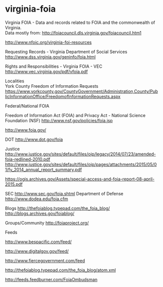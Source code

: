 # virginia-foia
Virginia FOIA - Data and records related to FOIA and the commonwealth of Virginia.  
Data mostly from:
http://foiacouncil.dls.virginia.gov/foiacouncil.htm1
 
 
http://www.nfoic.org/virginia-foi-resources


Requesting Records - Virginia Department of Social Services
http://www.dss.virginia.gov/geninfo/foia.html

Rights and Responsibilities - Virginia FOIA - VEC
http://www.vec.virginia.gov/pdf/vfoia.pdf  
  
Localities  
York County Freedom of Information Requests  
https://www.yorkcounty.gov/CountyGovernment/Administration,County/PublicInformationOffice/FreedomofInformationRequests.aspx


Federal/National FOIA


Freedom of Information Act (FOIA) and Privacy Act - National Science Foundation (NSF)
http://www.nsf.gov/policies/foia.jsp
 
http://www.foia.gov/



DOT
http://www.dot.gov/foia


Justice
http://www.justice.gov/sites/default/files/oip/legacy/2014/07/23/amended-foia-redlined-2010.pdf
http://www.justice.gov/sites/default/files/oip/pages/attachments/2015/05/01/fy_2014_annual_report_summary.pdf



https://ogis.archives.gov/Assets/special-access-and-foia-report-08-april-2015.pdf

SEC
http://www.sec.gov/foia.shtml
Department of Defense
http://www.dodea.edu/foia.cfm



Blogs
http://thefoiablog.typepad.com/the_foia_blog/
http://blogs.archives.gov/foiablog/

Groups/Community
http://foiaproject.org/




Feeds


http://www.bespacific.com/feed/

http://www.digitalgov.gov/feed/

http://www.fiercegovernment.com/feed


http://thefoiablog.typepad.com/the_foia_blog/atom.xml


http://feeds.feedburner.com/FoiaOmbudsman
